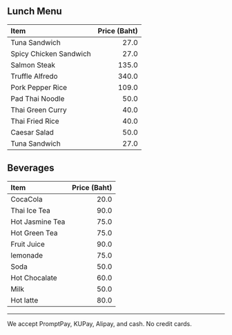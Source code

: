 ## Lunch Menu

| Item                                   | Price (Baht) |
|:---------------------------------------|-------------:|
| Tuna Sandwich                          |  27.0  |
| Spicy Chicken Sandwich                 |  27.0  |
| Salmon Steak                           |  135.0 |
| Truffle Alfredo                        |  340.0 |
| Pork Pepper Rice                       |  109.0 |
| Pad Thai Noodle                        |  50.0  |
| Thai Green Curry                       |  40.0  |
| Thai Fried Rice                        |  40.0  |
| Caesar Salad                           |  50.0  |
| Tuna Sandwich                          |  27.0  |


## Beverages

| Item                                   | Price (Baht) |
|:---------------------------------------|-------------:|
| CocaCola                               |  20.0  |
| Thai Ice Tea                           |  90.0  |
| Hot Jasmine Tea                        |  75.0  |
| Hot Green Tea                          |  75.0  |
| Fruit Juice                            |  90.0  |
| lemonade                               |  75.0  |
| Soda                                   |  50.0  |
| Hot Chocalate                          |  60.0  |
| Milk                                   |  50.0  |
| Hot latte                              |  80.0  |

---

We accept PromptPay, KUPay, Alipay, and cash. No credit cards.
